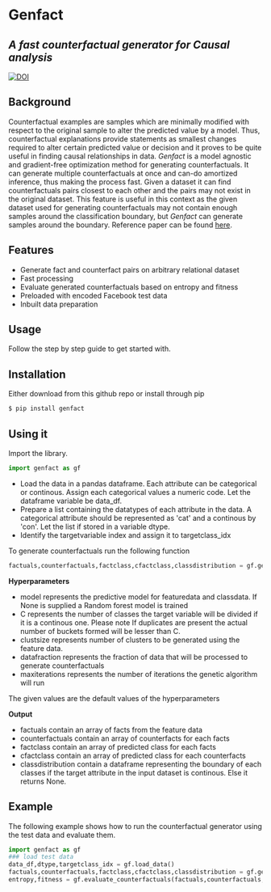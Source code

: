 # Genfact
## _A fast counterfactual generator for Causal analysis_

[![DOI](https://zenodo.org/badge/368590702.svg)](https://zenodo.org/badge/latestdoi/368590702)


## Background
Counterfactual examples are samples which are minimally modified with respect to the original sample to alter the predicted value by a model. Thus, counterfactual explanations provide statements as smallest changes required to alter certain predicted value or decision and it proves to be quite useful in finding causal relationships in data. _Genfact_ is a model agnostic and gradient-free optimization method for generating counterfactuals. It can generate multiple counterfactuals at once and can-do amortized inference, thus making the process fast. Given a dataset it can find counterfactuals pairs closest to each other and the pairs may not exist in the original dataset. This feature is useful in this context as the given dataset used for generating counterfactuals may not contain enough samples around the classification boundary, but _Genfact_ can generate samples around the boundary. Reference paper can be found [here](https://www.researchgate.net/publication/351697701_Counterfactual_causal_analysis_on_structured_data).

## Features

- Generate fact and counterfact pairs on arbitrary relational dataset
- Fast processing
- Evaluate generated counterfactuals based on entropy and fitness
- Preloaded with encoded Facebook test data 
- Inbuilt data preparation

## Usage
Follow the step by step guide to get started with.

## Installation
Either download from this github repo or install through pip
```sh
$ pip install genfact
```
## Using it
Import the library.
```Python
import genfact as gf
```
- Load the data in a pandas dataframe. Each attribute can be categorical or continous. Assign each categorical values a numeric code. Let the dataframe variable be data_df.
- Prepare a list containing the datatypes of each attribute in the data. A categorical attribute should be represented as 'cat' and a continous by 'con'. Let the list if stored in a variable dtype.
- Identify the targetvariable index and assign it to targetclass_idx

To generate counterfactuals run the following function
```Python
factuals,counterfactuals,factclass,cfactclass,classdistribution = gf.generate_counterfactuals(data_df,dtype,targetclass_idx, model=None, C=15, clustsize = 20, datafraction = 0.4, maxiterations = 10)
```
**Hyperparameters**
- model represents the predictive model for featuredata and classdata. If None is supplied a Random forest model is trained
- C represents the number of classes the target variable will be divided if it is a continous one. Please note If duplicates are present the actual number of buckets formed will be lesser than C.
- clustsize represents number of clusters to be generated using the feature data.
- datafraction represents the fraction of data that will be processed to generate counterfactuals
- maxiterations represents the number of iterations the genetic algorithm will run

The given values are the default values of the hyperparameters

**Output**
- factuals contain an array of facts from the feature data
- counterfactuals contain an array of counterfacts for each facts
- factclass contain an array of predicted class for each facts
- cfactclass contain an array of predicted class for each counterfacts
- classdistribution contain a dataframe representing the boundary of each classes if the target attribute in the input dataset is continous. Else it returns None.

## Example
The following example shows how to run the counterfactual generator using the test data and evaluate them.

```Python
import genfact as gf
### load test data
data_df,dtype,targetclass_idx = gf.load_data()
factuals,counterfactuals,factclass,cfactclass,classdistribution = gf.generate_counterfactuals(data_df,dtype,targetclass_idx)
entropy,fitness = gf.evaluate_counterfactuals(factuals,counterfactuals,factclass,cfactclass)
```

